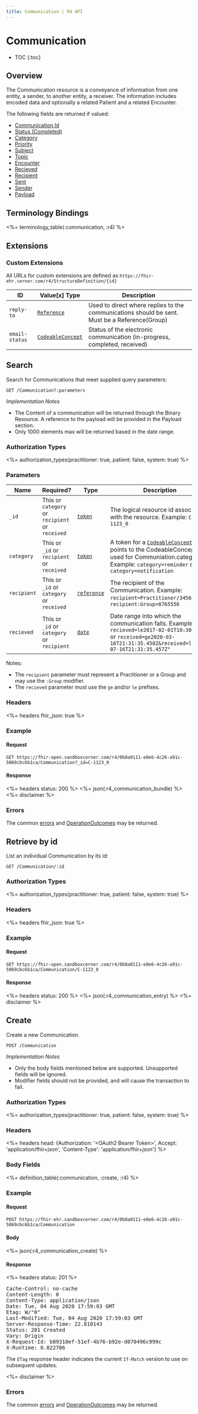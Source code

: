 ```yaml
---
title: Communication | R4 API
---
```


# Communication

* TOC
{:toc}

## Overview

The Communication resource is a conveyance of information from one entity, a sender, to another entity, a receiver. The information includes encoded data and optionally a related Patient and a related Encounter.

The following fields are returned if valued:

* [Communication Id](https://hl7.org/FHIR/communication-definitions.html#Communication.identifier)
* [Status (Completed)](https://hl7.org/FHIR/communication-definitions.html#Communication.status)
* [Category](https://hl7.org/FHIR/communication-definitions.html#Communication.category)
* [Priority](https://hl7.org/FHIR/communication-definitions.html#Communication.priority)
* [Subject](https://hl7.org/FHIR/communication-definitions.html#Communication.subject)
* [Topic](https://hl7.org/FHIR/communication-definitions.html#Communication.topic)
* [Encounter](https://hl7.org/FHIR/communication-definitions.html#Communication.encounter)
* [Recieved](https://hl7.org/FHIR/communication-definitions.html#Communication.received)
* [Recipient](https://hl7.org/FHIR/communication-definitions.html#Communication.recipient)
* [Sent](https://hl7.org/FHIR/communication-definitions.html#Communication.sent)
* [Sender](https://hl7.org/FHIR/communication-definitions.html#Communication.sender)
* [Payload](https://hl7.org/FHIR/communication-definitions.html#Communication.payload)

## Terminology Bindings

<%= terminology_table(:communication, :r4) %> 

## Extensions

### Custom Extensions

All URLs for custom extensions are defined as `https://fhir-ehr.cerner.com/r4/StructureDefinition/{id}`

ID             | Value\[x] Type      | Description
---------------|---------------------|----------------------------------------------------------------------------------
`reply-to`     | [`Reference`]       | Used to direct where replies to the communications should be sent. Must be a Reference(Group)
`email-status` | [`CodeableConcept`] | Status of the electronic communication (in-progress, completed, received)

## Search

Search for Communications that meet supplied query parameters:

    GET /Communication?:parameters

_Implementation Notes_

* The Content of a communication will be returned through the Binary Resource. A reference to the payload will be provided in the Payload section.
* Only 1000 elements max will be returned based in the date range.

### Authorization Types

<%= authorization_types(practitioner: true, patient: false, system: true) %>

### Parameters

 Name         | Required?                                       | Type          | Description
--------------|-------------------------------------------------|---------------|-----------------------------------------------------------------------------------------------------------------------------------------------
 `_id`        | This or `category` or `recipient` or `received` | [`token`]     | The logical resource id associated with the resource. Example: `C-1123_0`
 `category`   | This or `_id` or `recipient` or `received`      | [`token`]     | A token for a [`CodeableConcept`] that points to the CodeableConcept used for Communiation.category. Example: `category=reminder` or `category=notification`
 `recipient`  | This or `_id` or `category`  or `received`      | [`reference`] | The recipient of the Communication. Example: `recipient=Practitioner/3456783` or `recipient:Group=8765556`
 `recieved`   | This or `_id` or `category`  or `recipient`     | [`date`]      | Date range into which the communication falls. Example: `recieved=le2017-02-01T10:30:00Z` or `received=ge2020-03-16T21:31:35.458Z&received=le2020-07-16T21:31:35.457Z"`

 Notes:

 * The `recipient` parameter must represent a Practitioner or a Group and may use the `:Group` modifier.
 * The `recieved` parameter must use the `ge` and/or `le` prefixes.

### Headers

<%= headers fhir_json: true %>

### Example

#### Request

    GET https://fhir-open.sandboxcerner.com/r4/0b8a0111-e8e6-4c26-a91c-5069cbc6b1ca/Communication?_id=C-1123_0

#### Response

<%= headers status: 200 %>
<%= json(:r4_communication_bundle) %>
<%= disclaimer %>

### Errors

The common [errors] and [OperationOutcomes] may be returned.

## Retrieve by id

List an individual Communication by its id:

    GET /Communication/:id

### Authorization Types

<%= authorization_types(practitioner: true, patient: false, system: true) %>

### Headers

<%= headers fhir_json: true %>

### Example

#### Request

    GET https://fhir-open.sandboxcerner.com/r4/0b8a0111-e8e6-4c26-a91c-5069cbc6b1ca/Communication/C-1123_0

#### Response

<%= headers status: 200 %>
<%= json(:r4_communication_entry) %>
<%= disclaimer %>

## Create

Create a new Communication.

    POST /Communication

_Implementation Notes_

* Only the body fields mentioned below are supported. Unsupported fields will be ignored.
* Modifier fields should not be provided, and will cause the transaction to fail.

### Authorization Types

<%= authorization_types(practitioner: true, patient: false, system: true) %>

### Headers

<%= headers head: {Authorization: '&lt;OAuth2 Bearer Token>', Accept: 'application/fhir+json', 'Content-Type': 'application/fhir+json'} %>

### Body Fields

<%= definition_table(:communication, :create, :r4) %>

### Example

#### Request

    POST https://fhir-ehr.sandboxcerner.com/r4/0b8a0111-e8e6-4c26-a91c-5069cbc6b1ca/Communication

#### Body

<%= json(:r4_communication_create) %>

#### Response

<%= headers status: 201 %>
 <!-- The location header: (https://fhir-ehr.sandboxcerner.com/r4/0b8a0111-e8e6-4c26-a91c-5069cbc6b1ca/Communication/C-123_0) may not be returned, discussion is ongoing. --->
<pre class="terminal">
Cache-Control: no-cache
Content-Length: 0
Content-Type: application/json
Date: Tue, 04 Aug 2020 17:59:03 GMT
Etag: W/"0"
Last-Modified: Tue, 04 Aug 2020 17:59:03 GMT
Server-Response-Time: 22.810143
Status: 201 Created
Vary: Origin
X-Request-Id: b89310ef-51ef-4b76-b92e-d070496c999c
X-Runtime: 0.022706
</pre>

The `ETag` response header indicates the current `If-Match` version to use on subsequent updates.

<%= disclaimer %>

### Errors

The common [errors] and [OperationOutcomes] may be returned.

[`reference`]: https://hl7.org/fhir/R4/search.html#reference
[`token`]: https://hl7.org/fhir/R4/search.html#token
[`date`]: http://hl7.org/fhir/R4/search.html#date
[`CodeableConcept`]: http://hl7.org/fhir/R4/datatypes.html#codeableconcept
[errors]: ../../#client-errors
[OperationOutcomes]: https://hl7.org/fhir/R4/operationoutcome.html
